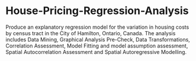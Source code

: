 # House-Pricing-Regression-Analysis
Produce an explanatory regression model for the variation in housing costs by census tract in the City of Hamilton, Ontario, Canada. The analysis includes Data Mining, Graphical Analysis Pre-Check, Data Transformations, Correlation Assessment, Model Fitting and model assumption assessment, Spatial Autocorrelation Assessment and Spatial Autoregressive Modelling.
